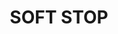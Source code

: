 ---
title : "SOFT STOP"
description: 
excerpt: 
date: false
lastmod: false
draft: false
weight: 1
images: [soft stop.jpeg]
url: "/machines/hpclasercutter/softstop/"
pinned: true
homepage: false
---